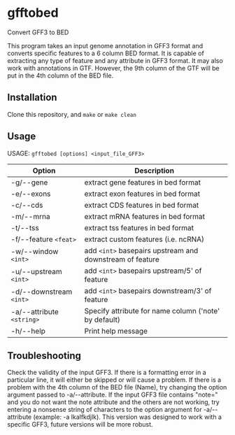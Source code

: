 # gfftobed
Convert GFF3 to BED



This program takes an input genome annotation in GFF3 format and converts specific features to a 6 column BED format. It is capable of extracting any type of feature and any attribute in GFF3 format. It may also work with annotations in GTF. However, the 9th column of the GTF will be put in the 4th column of the BED file.

## Installation

Clone this repository, and `make` or `make clean`


## Usage

USAGE:	`gfftobed [options] <input_file_GFF3>`

Option|Description
-------------------------|-------------------------------
-g/--gene|extract gene features in bed format
-e/--exons|extract exon features in bed format
-c/--cds|extract CDS features in bed format
-m/--mrna|extract mRNA features in bed format
-t/--tss|extract tss features in bed format
-f/--feature `<feat>`|extract custom features (i.e. ncRNA)
-w/--window `<int>`|add `<int>` basepairs upstream and downstream of feature
-u/--upstream `<int>`|add `<int>` basepairs upstream/5' of feature
-d/--downstream `<int>`|add `<int>` basepairs downstream/3' of feature
-a/--attribute `<string>`|Specify attribute for name column ('note' by default)
-h/--help|Print help message
	
	
## Troubleshooting

Check the validity of the input GFF3. If there is a formatting error in a particular line, it will either be skipped or will cause a problem. If there is a problem with the 4th column of the BED file (Name), try changing the option argument passed to -a/--attribute. If the input GFF3 file contains "note=" and you do not want the note attribute and the others are not working, try entering a nonsense string of characters to the option argument for -a/--attribute (example: -a lkalfkdjlk). This version was designed to work with a specific GFF3, future versions will be more robust. 
  
  
